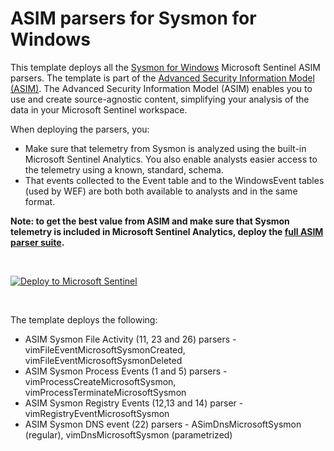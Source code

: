 # ASIM parsers for Sysmon for Windows

This template deploys all the [Sysmon for Windows](https://docs.microsoft.com/sysinternals/downloads/sysmon) Microsoft Sentinel ASIM parsers. The template is part of the [Advanced Security Information Model (ASIM)](https://aka.ms/AboutASIM). The Advanced Security Information Model (ASIM) enables you to use and create source-agnostic content, simplifying your analysis of the data in your Microsoft Sentinel workspace.

When deploying the parsers, you:

- Make sure that telemetry from Sysmon is analyzed using the built-in Microsoft Sentinel Analytics. You also enable analysts easier access to the telemetry using a known, standard, schema.
- That events collected to the Event table and to the WindowsEvent tables (used by WEF) are both both available to analysts and in the same format.

**Note: to get the best value from ASIM and make sure that Sysmon telemetry is included in Microsoft Sentinel Analytics, deploy the [full ASIM parser suite](https://aka.ms/DeployASIM).**

<br>

[![Deploy to Microsoft Sentinel](https://aka.ms/deploytoazurebutton)](https://aka.ms/ASimSysmonARM)

<br>

The template deploys the following:

- ASIM Sysmon File Activity (11, 23 and 26) parsers - vimFileEventMicrosoftSysmonCreated, vimFileEventMicrosoftSysmonDeleted
- ASIM Sysmon Process Events (1 and 5) parsers - vimProcessCreateMicrosoftSysmon, vimProcessTerminateMicrosoftSysmon
- ASIM Sysmon Registry Events (12,13 and 14) parser - vimRegistryEventMicrosoftSysmon
- ASIM Sysmon DNS event (22) parsers - ASimDnsMicrosoftSysmon (regular), vimDnsMicrosoftSysmon (parametrized)

<br>
